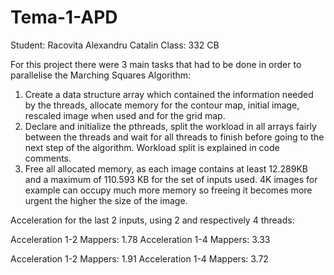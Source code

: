 # Tema-1-APD
Student: Racovita Alexandru Catalin
Class: 332 CB

For this project there were 3 main tasks that had to be done
in order to parallelise the Marching Squares Algorithm:
1. Create a data structure array which contained the information needed by the threads, allocate memory for the contour map, 
initial image, rescaled image when used and for the grid map.
2. Declare and initialize the pthreads, split the workload in all arrays fairly between the threads and wait for all threads
to finish before going to the next step of the algorithm. Workload split is explained in code comments.
3. Free all allocated memory, as each image contains at least 12.289KB and a maximum of 110.593 KB for the set of inputs used.
4K images for example can occupy much more memory so freeing it becomes more urgent the higher the size of the image.

Acceleration for the last 2 inputs, using 2 and respectively 4 threads:

Acceleration 1-2 Mappers: 1.78
Acceleration 1-4 Mappers: 3.33

Acceleration 1-2 Mappers: 1.91
Acceleration 1-4 Mappers: 3.72

